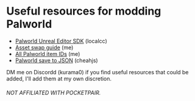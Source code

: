 # Useful resources for modding Palworld
- [Palworld Unreal Editor SDK](https://github.com/KURAMAAA0/PalModding/blob/main/Assset%20Swap%20Guide/README.md "Palworld Unreal Editor SDK") (localcc)
- [Asset swap guide](https://github.com/KURAMAAA0/PalModding/blob/main/Assset%20Swap%20Guide/README.md "Asset swap guide") (me)
- [All Palworld item IDs](https://github.com/KURAMAAA0/PalModding/blob/main/ItemIDs.txt "All Palworld item IDs") (me)
- [Palworld save to JSON](https://gist.github.com/cheahjs/300239464dd84fe6902893b6b9250fd0) (cheahjs)

DM me on Discordd (kurama0) if you find useful resources that could be added, I'll add them at my own discretion.

###### NOT AFFILIATED WITH POCKETPAIR.
